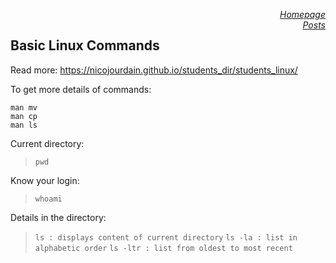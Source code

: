 <a href="https://sharma-bharat.github.io/" style="float: right;">*Homepage*</a> \
<a href="https://sharma-bharat.github.io/Posts.html" style="float: right;">*Posts*</a>

## Basic Linux Commands 
Read more: https://nicojourdain.github.io/students_dir/students_linux/

To get more details of commands:
```
man mv
man cp
man ls
```

Current directory:
>`pwd`

Know your login:
>`whoami`

Details in the directory:
> `ls : displays content of current directory`
> `ls -la : list in alphabetic order`
> `ls -ltr : list from oldest to most recent`
